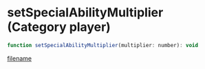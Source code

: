 # setSpecialAbilityMultiplier (Category player)

```js
function setSpecialAbilityMultiplier(multiplier: number): void
```

[filename](setSpecialAbilityMultiplier_m.md ':include')
